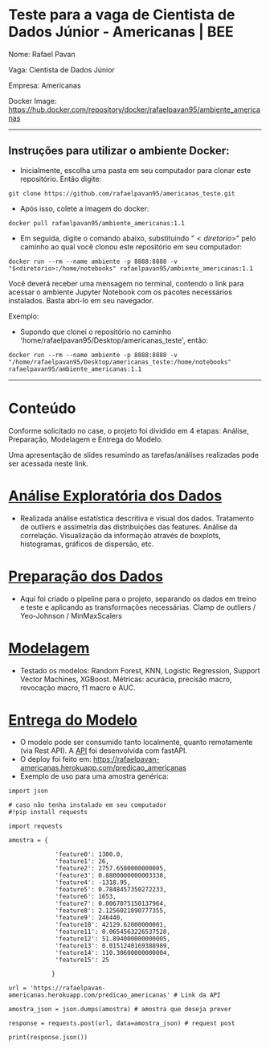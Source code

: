 # Teste para a vaga de Cientista de Dados Júnior - Americanas | BEE

Nome: Rafael Pavan

Vaga: Cientista de Dados Júnior

Empresa: Americanas

Docker Image: https://hub.docker.com/repository/docker/rafaelpavan95/ambiente_americanas

__________________

## Instruções para utilizar o ambiente Docker:

- Inicialmente, escolha uma pasta em seu computador para clonar este repositório. Então digite:


```
git clone https://github.com/rafaelpavan95/americanas_teste.git
```

- Após isso, colete a imagem do docker:

```
docker pull rafaelpavan95/ambiente_americanas:1.1
```

- Em seguida, digite o comando abaixo, substituindo "$< diretorio >$" pelo caminho ao qual você clonou este repositório em seu computador:

```
docker run --rm --name ambiente -p 8888:8888 -v "$<diretorio>:/home/notebooks" rafaelpavan95/ambiente_americanas:1.1

```

Você deverá receber uma mensagem no terminal, contendo o link para acessar o ambiente Jupyter Notebook com os pacotes necessários instalados. Basta abri-lo em seu navegador.


Exemplo:
  
 - Supondo que clonei o repositório no caminho 'home/rafaelpavan95/Desktop/americanas_teste', então:
 
 ```
 docker run --rm --name ambiente -p 8888:8888 -v "/home/rafaelpavan95/Desktop/americanas_teste:/home/notebooks" rafaelpavan95/ambiente_americanas:1.1
 ```

 ______________
 
 # Conteúdo
 
 Conforme solicitado no case, o projeto foi dividido em 4 etapas: Análise, Preparação, Modelagem e Entrega do Modelo.
 
 Uma apresentação de slides resumindo as tarefas/análises realizadas pode ser acessada neste link.
 
 
 # [Análise Exploratória dos Dados](https://github.com/rafaelpavan95/americanas_teste/blob/master/analise_exploratoria.ipynb)
 
 - Realizada análise estatística descritiva e visual dos dados. Tratamento de outliers e assimetria das distribuições das features. Análise da correlação. Visualização da informação através de boxplots, histogramas, gráficos de dispersão, etc. 
 
 # [Preparação dos Dados](https://github.com/rafaelpavan95/americanas_teste/blob/master/preparacao.ipynb)
 
 - Aqui foi criado o pipeline para o projeto, separando os dados em treino e teste e aplicando as transformações necessárias. Clamp de outliers / Yeo-Johnson / MinMaxScalers  

 # [Modelagem](https://github.com/rafaelpavan95/americanas_teste/blob/master/modelagem.ipynb)
 
 - Testado os modelos: Random Forest, KNN, Logistic Regression, Support Vector Machines, XGBoost. Métricas: acurácia, precisão macro, revocação macro, f1 macro e AUC.
 
 # [Entrega do Modelo](https://github.com/rafaelpavan95/americanas_teste/blob/master/entrega_do_modelo.ipynb)
 
 - O modelo pode ser consumido tanto localmente, quanto remotamente (via Rest API). A [API](https://github.com/rafaelpavan95/americanas_teste/blob/master/main.py) foi desenvolvida com fastAPI.
 - O deploy foi feito em: https://rafaelpavan-americanas.herokuapp.com/predicao_americanas
 - Exemplo de uso para uma amostra genérica:

```
import json

# caso não tenha instalado em seu computador
#!pip install requests 

import requests

amostra = {
            
             'feature0': 1300.0,
             'feature1': 26,
             'feature2': 2757.6500000000005,
             'feature3': 0.8800000000003338,
             'feature4': -1318.95,
             'feature5': 0.7848457350272233,
             'feature6': 1653,
             'feature7': 0.0067075150137964,
             'feature8': 2.1256021890777355,
             'feature9': 246440,
             'feature10': 42129.62000000001,
             'feature11': 0.0654563226537528,
             'feature12': 51.894000000000005,
             'feature13': 0.0151240169388989,
             'feature14': 110.30600000000004,
             'feature15': 25
            
            }
            
url = 'https://rafaelpavan-americanas.herokuapp.com/predicao_americanas' # Link da API
    
amostra_json = json.dumps(amostra) # amostra que deseja prever

response = requests.post(url, data=amostra_json) # request post

print(response.json()) 

```



